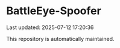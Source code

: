 # BattleEye-Spoofer

Last updated: 2025-07-12 17:20:36

This repository is automatically maintained.

